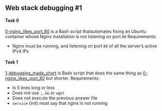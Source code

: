 ## Web stack debugging #1

#### Task 0
[0-nginx_likes_port_80](0-nginx_likes_port_80) is a Bash script thatautomates fixing an Ubuntu container whose Nginx installation is not listening on port `80`
Requirements:
- Nginx must be running, and listening on port `80` of all the server’s active IPv4 IPs

#### Task 1
[1-debugging_made_short](1-debugging_made_short) is Bash script that does the same thing as [0-nginx_likes_port_80](0-nginx_likes_port_80) but shorter.
Requirements:
- Is 5 lines long or less
- Does not use `;`, `&&` or `wget`
- Does not execute the previous answer file
- `service` (init) must say that nginx is not running
